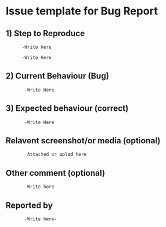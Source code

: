 # Issue template for **Bug Report**

## 1) Step to Reproduce

  
          -Write Here
   
          -Write Here
   
## 2) Current Behaviour (Bug)
   
           -Write Here
   
## 3) Expected behaviour (correct)

           -Write Here
   
## Relavent screenshot/or media (optional)
   
           _Attached or uplod here
   
## Other comment (optional)
   
           -Write here
   
## Reported by

           -Write here-
   
